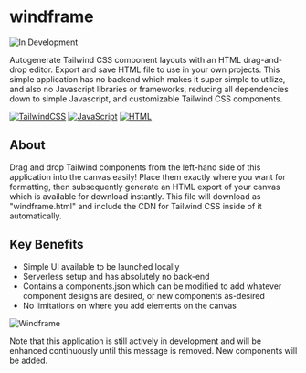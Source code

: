 # windframe
![In Development](https://img.shields.io/badge/status-In%20Development-yellow)

Autogenerate Tailwind CSS component layouts with an HTML drag-and-drop editor. Export and save HTML file to use in your own projects. This simple application has no backend which makes it super simple to utilize, and also no Javascript libraries or frameworks, reducing all dependencies down to simple Javascript, and customizable Tailwind CSS components.
 
[![TailwindCSS](https://img.shields.io/badge/Tailwind%20CSS-%2338B2AC.svg?logo=tailwind-css&logoColor=white)](#) [![JavaScript](https://img.shields.io/badge/JavaScript-F7DF1E?logo=javascript&logoColor=000)](#) [![HTML](https://img.shields.io/badge/HTML-%23E34F26.svg?logo=html5&logoColor=white)](#)

## About
Drag and drop Tailwind components from the left-hand side of this application into the canvas easily! Place them exactly where you want for formatting, then subsequently generate an HTML export of your canvas which is available for download instantly. This file will download as "windframe.html" and include the CDN for Tailwind CSS inside of it automatically.

## Key Benefits
- Simple UI available to be launched locally
- Serverless setup and has absolutely no back-end
- Contains a components.json which can be modified to add whatever component designs are desired, or new components as-desired
- No limitations on where you add elements on the canvas
  
![Windframe](https://github.com/user-attachments/assets/fa93eed3-1964-4039-8f58-4195bd0e9681)

Note that this application is still actively in development and will be enhanced continuously until this message is removed. New components will be added.
